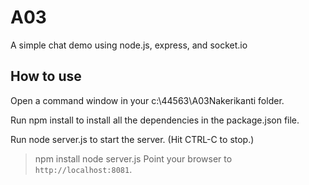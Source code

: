 # A03

A simple chat demo using node.js, express, and socket.io

## How to use

Open a command window in your c:\44563\A03Nakerikanti folder.

Run npm install to install all the dependencies in the package.json file.

Run node server.js to start the server.  (Hit CTRL-C to stop.)
> npm install
> node server.js
Point your browser to `http://localhost:8081`.